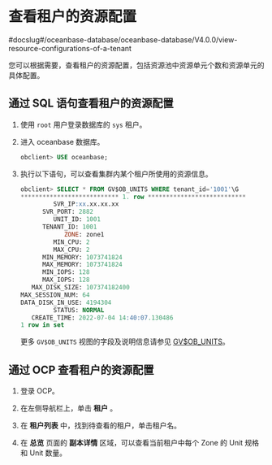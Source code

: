 # 查看租户的资源配置

#docslug#/oceanbase-database/oceanbase-database/V4.0.0/view-resource-configurations-of-a-tenant

您可以根据需要，查看租户的资源配置，包括资源池中资源单元个数和资源单元的具体配置。

## 通过 SQL 语句查看租户的资源配置

1. 使用 `root` 用户登录数据库的 `sys` 租户。

2. 进入 oceanbase 数据库。

   ```sql
   obclient> USE oceanbase;
   ```

3. 执行以下语句，可以查看集群内某个租户所使用的资源信息。

   ```sql
   obclient> SELECT * FROM GV$OB_UNITS WHERE tenant_id='1001'\G
   *************************** 1. row ***************************
            SVR_IP:xx.xx.xx.xx
         SVR_PORT: 2882
            UNIT_ID: 1001
         TENANT_ID: 1001
               ZONE: zone1
            MIN_CPU: 2
            MAX_CPU: 2
         MIN_MEMORY: 1073741824
         MAX_MEMORY: 1073741824
         MIN_IOPS: 128
         MAX_IOPS: 128
      MAX_DISK_SIZE: 107374182400
   MAX_SESSION_NUM: 64
   DATA_DISK_IN_USE: 4194304
            STATUS: NORMAL
      CREATE_TIME: 2022-07-04 14:40:07.130486
   1 row in set
   ```

   更多 `GV$OB_UNITS` 视图的字段及说明信息请参见 [GV$OB_UNITS](../../13.system-reference/5.system-view-for-oracle/3.performance-view-6/12.gv-ob_units-1.md)。

## 通过 OCP 查看租户的资源配置

1. 登录 OCP。

2. 在左侧导航栏上，单击 **租户** 。

3. 在 **租户列表** 中，找到待查看的租户，单击租户名。

4. 在 **总览** 页面的 **副本详情** 区域，可以查看当前租户中每个 Zone 的 Unit 规格和 Unit 数量。
